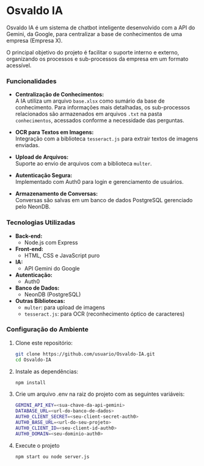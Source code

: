 # Osvaldo IA

Osvaldo IA é um sistema de chatbot inteligente desenvolvido com a API do Gemini, da Google, para centralizar a base de conhecimentos de uma empresa (Empresa X).

O principal objetivo do projeto é facilitar o suporte interno e externo, organizando os processos e sub-processos da empresa em um formato acessível.

### Funcionalidades

- **Centralização de Conhecimentos:**  
  A IA utiliza um arquivo `base.xlsx` como sumário da base de conhecimento. Para informações mais detalhadas, os sub-processos relacionados são armazenados em arquivos `.txt` na pasta `conhecimentos`, acessados conforme a necessidade das perguntas.

- **OCR para Textos em Imagens:**  
  Integração com a biblioteca `tesseract.js` para extrair textos de imagens enviadas.

- **Upload de Arquivos:**  
  Suporte ao envio de arquivos com a biblioteca `multer`.

- **Autenticação Segura:**  
  Implementado com Auth0 para login e gerenciamento de usuários.

- **Armazenamento de Conversas:**  
  Conversas são salvas em um banco de dados PostgreSQL gerenciado pelo NeonDB.

### Tecnologias Utilizadas

- **Back-end:**
  - Node.js com Express
- **Front-end:**
  - HTML, CSS e JavaScript puro
- **IA:**
  - API Gemini do Google
- **Autenticação:**
  - Auth0
- **Banco de Dados:**
  - NeonDB (PostgreSQL)
- **Outras Bibliotecas:**
  - `multer`: para upload de imagens
  - `tesseract.js`: para OCR (reconhecimento óptico de caracteres)

### Configuração do Ambiente

1. Clone este repositório:

   ```bash
   git clone https://github.com/usuario/Osvaldo-IA.git
   cd Osvaldo-IA

   ```

2. Instale as dependências:

   ```bash
   npm install

   ```

3. Crie um arquivo .env na raiz do projeto com as seguintes variáveis:

   ```bash
   GEMINI_API_KEY=<sua-chave-da-api-gemini>
   DATABASE_URL=<url-do-banco-de-dados>
   AUTH0_CLIENT_SECRET=<seu-client-secret-auth0>
   AUTH0_BASE_URL=<url-do-seu-projeto>
   AUTH0_CLIENT_ID=<seu-client-id-auth0>
   AUTH0_DOMAIN=<seu-dominio-auth0>
   ```

4. Execute o projeto
   ```bash
   npm start ou node server.js
   ```
